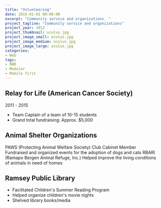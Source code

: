 ```yaml
---
title: "Volunteering"
date: 2015-01-01 00:00:00
excerpt: "Community service and organizations. "
project_tagline: "Community service and organizations"
project_year: 2012
project_thumbnail: oculus.jpg
project_image_small: oculus.jpg
project_image_medium: oculus.jpg
project_image_large: oculus.jpg
categories:
- Web
tags:
- RWD
- Modular
- Mobile first
---
```


## Relay for Life (American Cancer Society)

2011 - 2015
- Team Captain of a team of 10-15 students
- Grand total fundraising: Approx. $5,000

## Animal Shelter Organizations

PAWS (Protecting Animal Welfare Society) Club Cabinet Member
Fundraised and organized events for the adoption of dogs and cats
RBARI (Ramapo Bergen Animal Refuge, Inc.) 
Helped improve the living conditions of animals in need of homes

## Ramsey Public Library

- Facilitated Children's Summer Reading Program
- Helped organize children's movie nights
- Shelved library books/media
